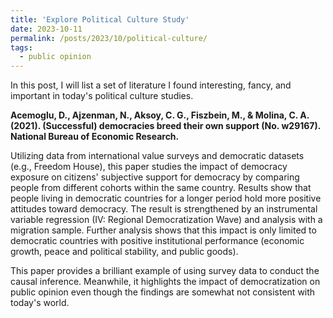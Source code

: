 ```yaml
---
title: 'Explore Political Culture Study'
date: 2023-10-11
permalink: /posts/2023/10/political-culture/
tags:
  - public opinion
---
```


In this post, I will list a set of literature I found interesting, fancy, and important in today's political culture studies.

**Acemoglu, D., Ajzenman, N., Aksoy, C. G., Fiszbein, M., & Molina, C. A. (2021). (Successful) democracies breed their own support (No. w29167). National Bureau of Economic Research.**

Utilizing data from international value surveys and democratic datasets (e.g., Freedom House), this paper studies the impact of democracy exposure on citizens' subjective support for democracy by comparing people from different cohorts within the same country. Results show that people living in democratic countries for a longer period hold more positive attitudes toward democracy. The result is strengthened by an instrumental variable regression (IV: Regional Democratization Wave) and analysis with a migration sample. Further analysis shows that this impact is only limited to democratic countries with positive institutional performance (economic growth, peace and political stability, and public goods).  

This paper provides a brilliant example of using survey data to conduct the causal inference. Meanwhile, it highlights the impact of democratization on public opinion even though the findings are somewhat not consistent with today's world.  
